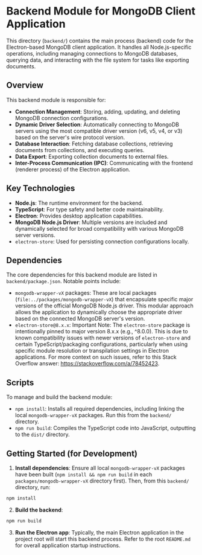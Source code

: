# Backend Module for MongoDB Client Application
This directory (`backend/`) contains the main process (backend) code for the Electron-based MongoDB client application. It handles all Node.js-specific operations, including managing connections to MongoDB databases, querying data, and interacting with the file system for tasks like exporting documents.

## Overview
This backend module is responsible for:
- **Connection Management**: Storing, adding, updating, and deleting MongoDB connection configurations.
- **Dynamic Driver Selection**: Automatically connecting to MongoDB servers using the most compatible driver version (v6, v5, v4, or v3) based on the server's wire protocol version.
- **Database Interaction**: Fetching database collections, retrieving documents from collections, and executing queries.
- **Data Export**: Exporting collection documents to external files.
- **Inter-Process Communication (IPC)**: Communicating with the frontend (renderer process) of the Electron application.

## Key Technologies
- **Node.js**: The runtime environment for the backend.
- **TypeScript**: For type safety and better code maintainability.
- **Electron**: Provides desktop application capabilities.
- **MongoDB Node.js Driver**: Multiple versions are included and dynamically selected for broad compatibility with various MongoDB server versions.
- `electron-store`: Used for persisting connection configurations locally.

## Dependencies
The core dependencies for this backend module are listed in `backend/package.json`. Notable points include:
- `mongodb-wrapper-vX` packages: These are local packages (`file:../packages/mongodb-wrapper-vX`) that encapsulate specific major versions of the official MongoDB Node.js driver. This modular approach allows the application to dynamically choose the appropriate driver based on the connected MongoDB server's version.
- `electron-store@8.x.x`:
Important Note: The `electron-store` package is intentionally pinned to major version 8.x.x (e.g., ^8.0.0). This is due to known compatibility issues with newer versions of `electron-store` and certain TypeScript/packaging configurations, particularly when using specific module resolution or transpilation settings in Electron applications. For more context on such issues, refer to this Stack Overflow answer: https://stackoverflow.com/a/78452423.

## Scripts
To manage and build the backend module:
- `npm install`: Installs all required dependencies, including linking the local `mongodb-wrapper-vX` packages. Run this from the `backend/` directory.
- `npm run build`: Compiles the TypeScript code into JavaScript, outputting to the `dist/` directory.

## Getting Started (for Development)
1. **Install dependencies**: Ensure all local `mongodb-wrapper-vX` packages have been built (`npm install && npm run build` in each `packages/mongodb-wrapper-vX` directory first). Then, from this `backend/` directory, run:
```bash
npm install
```
2. **Build the backend**:
```bash
npm run build
```
3. **Run the Electron app**: Typically, the main Electron application in the project root will start this backend process. Refer to the root `README.md` for overall application startup instructions.
